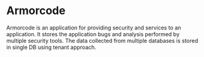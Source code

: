 # Armorcode
Armorcode is an application for providing security and services to an application. It stores the application bugs and analysis performed by multiple security tools.
The data collected from multiple databases is stored in single DB using tenant approach.
